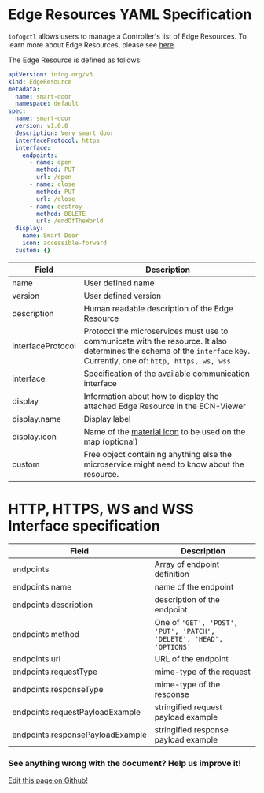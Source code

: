 # Edge Resources YAML Specification

`iofogctl` allows users to manage a Controller's list of Edge Resources. To learn more about Edge Resources,
please see [here](../agent-management/edge-resources.html).

The Edge Resource is defined as follows:

```yaml
apiVersion: iofog.org/v3
kind: EdgeResource
metadata:
  name: smart-door
  namespace: default
spec:
  name: smart-door
  version: v1.0.0
  description: Very smart door
  interfaceProtocol: https
  interface:
    endpoints:
      - name: open
        method: PUT
        url: /open
      - name: close
        method: PUT
        url: /close
      - name: destroy
        method: DELETE
        url: /endOfTheWorld
  display:
    name: Smart Door
    icon: accessible-forward
  custom: {}
```

| Field             | Description                                                                                                                                                           |
| ----------------- | --------------------------------------------------------------------------------------------------------------------------------------------------------------------- |
| name              | User defined name                                                                                                                                                     |
| version           | User defined version                                                                                                                                                  |
| description       | Human readable description of the Edge Resource                                                                                                                       |
| interfaceProtocol | Protocol the microservices must use to communicate with the resource. It also determines the schema of the `interface` key. Currently, one of: `http, https, ws, wss` |
| interface         | Specification of the available communication interface                                                                                                                |
| display           | Information about how to display the attached Edge Resource in the ECN-Viewer                                                                                         |
| display.name      | Display label                                                                                                                                                         |
| display.icon      | Name of the [material icon](https://material.io/resources/icons/?style=baseline) to be used on the map (optional)                                                     |  |
| custom            | Free object containing anything else the microservice might need to know about the resource.                                                                          |

# HTTP, HTTPS, WS and WSS Interface specification

| Field                            | Description                                                         |
| -------------------------------- | ------------------------------------------------------------------- |
| endpoints                        | Array of endpoint definition                                        |
| endpoints.name                   | name of the endpoint                                                |
| endpoints.description            | description of the endpoint                                         |
| endpoints.method                 | One of `'GET', 'POST', 'PUT', 'PATCH', 'DELETE', 'HEAD', 'OPTIONS'` |
| endpoints.url                    | URL of the endpoint                                                 |
| endpoints.requestType            | mime-type of the request                                            |
| endpoints.responseType           | mime-type of the response                                           |
| endpoints.requestPayloadExample  | stringified request payload example                                 |
| endpoints.responsePayloadExample | stringified response payload example                                |

<aside class="notifications contribute">
  <h3><img src="/images/icos/ico-github.svg" alt="">See anything wrong with the document? Help us improve it!</h3>
  <a href="https://github.com/eclipse-iofog/iofog.org/edit/develop/content/docs/3.0/reference-iofogctl/reference-edge-resources.md"
    target="_blank">
    <p>Edit this page on Github!</p>
  </a>
</aside>
